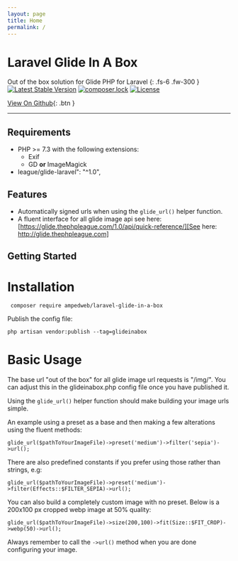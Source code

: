 ```yaml
---
layout: page
title: Home
permalink: /
---
```


# Laravel Glide In A Box
Out of the box solution for Glide PHP for Laravel
{: .fs-6 .fw-300 }
[![Latest Stable Version](https://poser.pugx.org/ampedweb/laravel-glide-in-a-box/v)](//packagist.org/packages/ampedweb/laravel-glide-in-a-box)  [![composer.lock](https://poser.pugx.org/ampedweb/laravel-glide-in-a-box/composerlock)](//packagist.org/packages/ampedweb/laravel-glide-in-a-box)  [![License](https://poser.pugx.org/ampedweb/laravel-glide-in-a-box/license)](//packagist.org/packages/ampedweb/laravel-glide-in-a-box)

[View On Github](https://github.com/ampedweb/laravel-glide-in-a-box){: .btn }

---------------------------------------



## Requirements

* PHP >= 7.3 with the following extensions:
    * Exif
    * GD  **or** ImageMagick
* league/glide-laravel": "^1.0",

## Features

* Automatically signed urls when using the `glide_url()` helper  function.
* A fluent interface for all glide image api see here: [https://glide.thephpleague.com/1.0/api/quick-reference/][See here: http://glide.thephpleague.com] 


## Getting Started

# Installation

     composer require ampedweb/laravel-glide-in-a-box

Publish the config file:

    php artisan vendor:publish --tag=glideinabox  


# Basic Usage

The base url "out of the box" for all glide image url requests is "/img/".  You can adjust this in the glideinabox.php config file once you have published it.

Using the `glide_url()` helper function should make building your image urls simple.

An example using a preset as a base and then making a few alterations using the fluent methods:

    glide_url($pathToYourImageFile)->preset('medium')->filter('sepia')->url();

There are also predefined constants if you prefer using those rather than strings, e.g:

    glide_url($pathToYourImageFile)->preset('medium')->filter(Effects::$FILTER_SEPIA)->url();

You can also build a completely custom image with no preset.
Below is a 200x100 px cropped webp image at 50% quality:
```
glide_url($pathToYourImageFile)->size(200,100)->fit(Size::$FIT_CROP)->webp(50)->url();
```
Always remember to call the `->url()` method when you are done configuring your image.